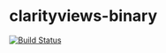 # clarityviews-binary

[![Build Status](http://ec2-54-86-246-181.compute-1.amazonaws.com:8080/buildStatus/icon?job=clarityviews-binary-build&build=7)](http://ec2-54-86-246-181.compute-1.amazonaws.com:8080/job/clarityviews-binary-build/7/)
